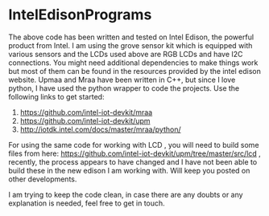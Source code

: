 # IntelEdisonPrograms

The above code has been written and tested on Intel Edison, the powerful product from Intel. 
I am using the grove sensor kit which is equipped with various sensors and the LCDs used above are RGB LCDs and have I2C connections.
You might need additional dependencies to make things work but most of them can be found in the resources provided by the 
intel edison website. Upmaa and Mraa have been written in C++, but since I love python, I have used the python wrapper to code the projects.
Use the following links to get started:
1. https://github.com/intel-iot-devkit/mraa 
2. https://github.com/intel-iot-devkit/upm
3. http://iotdk.intel.com/docs/master/mraa/python/


For using the same code for working with LCD , you will need to build some files from here: https://github.com/intel-iot-devkit/upm/tree/master/src/lcd , recently, the process appears to have changed and I have not been able to build these in the new edison I am working with. Will keep you posted on other developments.


I am trying to keep the code clean, in case there are any doubts or any explanation is needed, feel free to get in touch.
